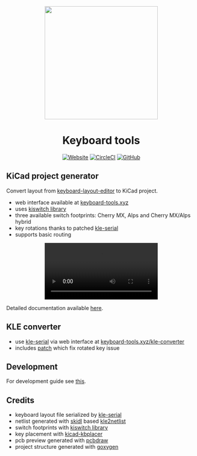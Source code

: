 <div align="center">

<img src="https://raw.githubusercontent.com/adamws/keyboard-tools/master/webapp/src/assets/logo.png" width="300">

# Keyboard tools

[![Website](https://img.shields.io/website?down_message=offline&up_message=up&url=http%3A%2F%2Fkeyboard-tools.xyz)](http://keyboard-tools.xyz)
[![CircleCI](https://circleci.com/gh/adamws/keyboard-tools.svg?style=shield)](https://circleci.com/gh/adamws/keyboard-tools/tree/master)
[![GitHub](https://img.shields.io/github/license/adamws/keyboard-tools)](https://github.com/adamws/keyboard-tools/blob/master/LICENSE)

</div>

## KiCad project generator

Convert layout from [keyboard-layout-editor](http://www.keyboard-layout-editor.com/) to KiCad project.

- web interface available at [keyboard-tools.xyz](http://keyboard-tools.xyz)
- uses [kiswitch library](https://github.com/kiswitch/kiswitch)
- three available switch footprints: Cherry MX, Alps and Cherry MX/Alps hybrid
- key rotations thanks to patched [kle-serial](https://github.com/ijprest/kle-serial)
- supports basic routing

<div align="center">
<video src="https://user-images.githubusercontent.com/12676586/211151537-f8073936-38b9-4db1-9f49-ee6022086770.mp4">
</div>


Detailed documentation available [here](https://adamws.github.io/keyboard-tools).

## KLE converter

- use [kle-serial](https://github.com/ijprest/kle-serial) via web interface at [keyboard-tools.xyz/kle-converter](http://keyboard-tools.xyz/kle-converter)
- includes [patch](https://github.com/ijprest/kle-serial/pull/1) which fix
  rotated key issue

## Development

For development guide see [this](https://adamws.github.io/keyboard-tools/development).

## Credits

- keyboard layout file serialized by [kle-serial](https://github.com/ijprest/kle-serial)
- netlist generated with [skidl](https://github.com/xesscorp/skidl) based [kle2netlist](https://github.com/adamws/kle2netlist)
- switch footprints with [kiswitch library](https://github.com/kiswitch/kiswitch)
- key placement with [kicad-kbplacer](https://github.com/adamws/kicad-kbplacer)
- pcb preview generated with [pcbdraw](https://github.com/yaqwsx/PcbDraw)
- project structure generated with [goxygen](https://github.com/Shpota/goxygen)
